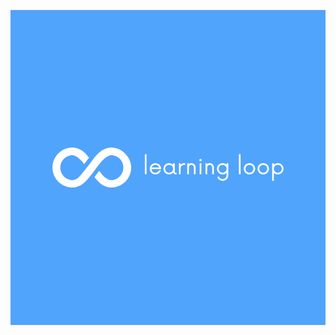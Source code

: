 <svg data-v-fde0c5aa="" xmlns="http://www.w3.org/2000/svg" viewBox="0 0 300 300" class="iconLeft"><!----><defs data-v-fde0c5aa=""><linearGradient data-v-fde0c5aa="" gradientTransform="rotate(25)" id="1de2891a-1d18-4b19-93ca-8da265b65651" x1="0%" y1="0%" x2="100%" y2="0%"><stop data-v-fde0c5aa="" offset="0%" stop-color="#51A4FB" stop-opacity="1"></stop><stop data-v-fde0c5aa="" offset="100%" stop-color="#51A4FB" stop-opacity="1"></stop></linearGradient></defs><rect data-v-fde0c5aa="" fill="url(#1de2891a-1d18-4b19-93ca-8da265b65651)" x="0" y="0" width="300px" height="300px" class="logo-background-square"></rect><defs data-v-fde0c5aa=""><!----></defs><g data-v-fde0c5aa="" id="71e6b754-87fb-4395-b224-ed8272713a63" fill="#ffffff" transform="matrix(1.4844331271878792,0,0,1.4844331271878792,126.05959218111207,137.28583088852875)"><path d="M1.28 12.88L2.36 12.88L2.36 0L1.28 0ZM11.71 9.31C11.66 7.30 10.06 5.74 8.07 5.74C6.06 5.74 4.43 7.37 4.43 9.38C4.43 11.39 6.06 13.02 8.07 13.02C9.73 13.02 11.11 11.92 11.57 10.41L10.41 10.41C10.03 11.32 9.12 11.94 8.07 11.94C6.69 11.94 5.58 10.89 5.51 9.54L11.69 9.54ZM8.07 6.83C9.19 6.83 10.13 7.54 10.47 8.56L5.65 8.56C6.00 7.54 6.95 6.83 8.07 6.83ZM21.21 11.97C20.83 11.97 20.49 11.71 20.49 11.06L20.49 5.88L19.41 5.88L19.41 6.79C18.76 6.14 17.85 5.74 16.85 5.74C14.84 5.74 13.21 7.37 13.21 9.38C13.21 11.39 14.84 13.02 16.85 13.02C17.90 13.02 18.85 12.53 19.51 11.81C19.74 12.53 20.30 13.02 21.12 13.02C21.32 13.02 21.51 12.97 21.65 12.88L21.65 11.97ZM16.85 11.94C15.44 11.94 14.30 10.80 14.30 9.38C14.30 7.96 15.44 6.83 16.85 6.83C18.25 6.83 19.41 7.96 19.41 9.38C19.41 10.80 18.25 11.94 16.85 11.94ZM26.55 5.74C25.55 5.74 24.75 6.18 24.22 6.88L24.22 5.88L23.14 5.88L23.14 12.88L24.22 12.88L24.22 9.08C24.22 7.81 25.27 6.83 26.55 6.83C26.76 6.83 26.93 6.84 27.09 6.90L27.09 5.79C26.93 5.76 26.76 5.74 26.55 5.74ZM31.24 5.74C30.59 5.74 30.00 6.00 29.54 6.44L29.54 5.88L28.46 5.88L28.46 12.88L29.54 12.88L29.54 8.42C29.54 7.53 30.26 6.83 31.15 6.83C32.04 6.83 32.74 7.53 32.74 8.42L32.74 12.88L33.83 12.88L33.83 8.42C33.83 6.93 32.59 5.74 31.24 5.74ZM36.98 4.57C37.38 4.57 37.73 4.23 37.73 3.83C37.73 3.39 37.38 3.08 36.98 3.08C36.56 3.08 36.21 3.39 36.21 3.83C36.21 4.23 36.56 4.57 36.98 4.57ZM36.44 12.88L37.52 12.88L37.52 5.88L36.44 5.88ZM42.98 5.74C42.33 5.74 41.74 6.00 41.28 6.44L41.28 5.88L40.20 5.88L40.20 12.88L41.28 12.88L41.28 8.42C41.28 7.53 42.00 6.83 42.89 6.83C43.79 6.83 44.49 7.53 44.49 8.42L44.49 12.88L45.57 12.88L45.57 8.42C45.57 6.93 44.33 5.74 42.98 5.74ZM53.73 5.88L53.73 6.75C53.08 6.13 52.17 5.74 51.19 5.74C49.18 5.74 47.55 7.35 47.55 9.38C47.55 11.39 49.18 13.02 51.19 13.02C52.19 13.02 53.08 12.62 53.74 11.97L53.74 13.49C53.74 14.89 52.59 16.05 51.19 16.05C50.05 16.05 49.09 15.30 48.76 14.28L47.76 14.72C48.27 16.14 49.61 17.13 51.19 17.13C53.20 17.13 54.83 15.51 54.83 13.49L54.83 5.88ZM51.19 11.94C49.77 11.94 48.63 10.78 48.63 9.38C48.63 7.96 49.77 6.83 51.19 6.83C52.59 6.83 53.74 7.96 53.74 9.38C53.74 10.78 52.59 11.94 51.19 11.94ZM61.60 12.88L62.69 12.88L62.69 0L61.60 0ZM68.39 13.02C70.40 13.02 72.03 11.39 72.03 9.38C72.03 7.37 70.40 5.74 68.39 5.74C66.38 5.74 64.75 7.37 64.75 9.38C64.75 11.39 66.38 13.02 68.39 13.02ZM68.39 11.94C66.97 11.94 65.84 10.80 65.84 9.38C65.84 7.96 66.97 6.83 68.39 6.83C69.79 6.83 70.95 7.96 70.95 9.38C70.95 10.80 69.79 11.94 68.39 11.94ZM77.25 13.02C79.26 13.02 80.89 11.39 80.89 9.38C80.89 7.37 79.26 5.74 77.25 5.74C75.23 5.74 73.61 7.37 73.61 9.38C73.61 11.39 75.23 13.02 77.25 13.02ZM77.25 11.94C75.83 11.94 74.69 10.80 74.69 9.38C74.69 7.96 75.83 6.83 77.25 6.83C78.65 6.83 79.80 7.96 79.80 9.38C79.80 10.80 78.65 11.94 77.25 11.94ZM86.59 5.74C85.59 5.74 84.70 6.14 84.04 6.79L84.04 5.88L82.95 5.88L82.95 17.08L84.04 17.08L84.04 11.97C84.70 12.62 85.59 13.02 86.59 13.02C88.60 13.02 90.23 11.39 90.23 9.38C90.23 7.37 88.60 5.74 86.59 5.74ZM86.59 11.94C85.17 11.94 84.04 10.80 84.04 9.38C84.04 7.96 85.17 6.83 86.59 6.83C88.01 6.83 89.15 7.96 89.15 9.38C89.15 10.80 88.01 11.94 86.59 11.94Z"></path></g><defs data-v-fde0c5aa=""><!----></defs><g data-v-fde0c5aa="" id="06304852-f4ba-4d67-8195-87600e9efb70" stroke="none" fill="#ffffff" transform="matrix(1.5910611110077342,0,0,1.5910611110077342,37.091540179828364,109.53056488032495)"><path d="M37 13.45v.28l-.047-.28c-2.045.016-4.208.87-5.751 1.912-2.322 1.588-3.921 3.763-5.374 5.556-.135.167-1.358 1.82-2.716 3.617-1.352 1.792-2.842 3.725-3.444 4.366-1.01 1.082-1.775 2.239-2.842 2.946C15.78 32.555 14.435 33 13.849 33h-.044c-2.021 0-3.838-.934-5.174-2.264a7.431 7.431 0 0 1-2.146-5.241c.001-2.032.816-3.931 2.146-5.266C9.967 18.899 11.784 18 13.815 18h.039c.603 0 1.617.408 2.699 1.157 1.54 1.04 2.801 2.396 4.051 3.907l.226.289 2.859-3.831-.147-.167c-.199-.229-.036-.089-.25-.323-1.188-1.293-2.193-2.613-3.743-3.671-1.548-1.042-3.687-1.896-5.731-1.912-6.624.003-11.988 5.366-11.99 11.987.002 6.62 5.366 11.984 11.987 11.986 2.047-.016 4.186-.87 5.731-1.912 2.321-1.588 3.909-3.763 5.362-5.557.133-.165 1.351-1.818 2.708-3.616 1.352-1.791 2.84-3.725 3.443-4.366 1.008-1.083 2.145-2.175 3.213-2.882C35.32 18.382 36.291 18 36.877 18h.02c2.047 0 3.863.87 5.197 2.201a7.348 7.348 0 0 1 2.146 5.209c-.002 2.031-.814 3.978-2.146 5.313C40.76 32.054 38.943 33 36.91 33h-.037c-.604 0-1.992-.472-3.074-1.222-1.539-1.038-2.533-2.531-3.781-4.043l-.229-.303-2.857 3.821.148.164c.199.229.141.191.354.425 1.188 1.292 2.193 2.61 3.742 3.669 1.547 1.042 3.688 1.896 5.732 1.911 6.623-.001 12.031-5.366 12.033-11.986C48.939 18.816 43 13.452 37 13.45z"></path></g><!----></svg>
